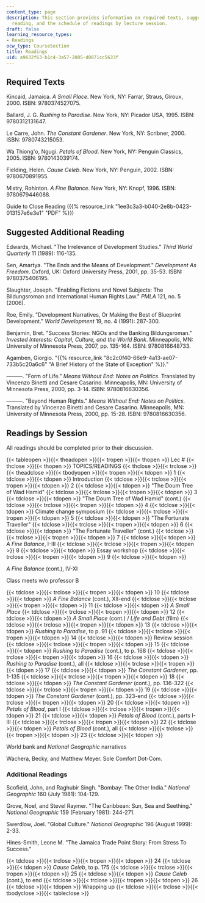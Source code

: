 ```yaml
---
content_type: page
description: This section provides information on required texts, suggested additional
  reading, and the schedule of readings by lecture session.
draft: false
learning_resource_types:
- Readings
ocw_type: CourseSection
title: Readings
uid: a9632f63-b1c4-3a57-2085-d0871cc5633f
---
```

## Required Texts

Kincaid, Jamaica. *A Small Place*. New York, NY: Farrar, Straus, Giroux, 2000. ISBN: 9780374527075.

Ballard, J. G. *Rushing to Paradise*. New York, NY: Picador USA, 1995. ISBN: 9780312131647.

Le Carre, John. *The Constant Gardener*. New York, NY: Scribner, 2000. ISBN: 9780743215053.

Wa Thiong'o, Ngugi. *Petals of Blood*. New York, NY: Penguin Classics, 2005. ISBN: 9780143039174.

Fielding, Helen. *Cause Celeb*. New York, NY: Penguin, 2002. ISBN: 9780670891955.

Mistry, Rohinton. *A Fine Balance*. New York, NY: Knopf, 1996. ISBN: 9780679446088.

Guide to Close Reading ({{% resource_link "1ee3c3a3-b040-2e8b-0423-013157e6e3e1" "PDF" %}})

## Suggested Additional Reading

Edwards, Michael. "The Irrelevance of Development Studies." *Third World Quarterly* 11 (1989): 116-135.

Sen, Amartya. "The Ends and the Means of Development." *Development As Freedom*. Oxford, UK: Oxford University Press, 2001, pp. 35-53. ISBN: 9780375406195.

Slaughter, Joseph. "Enabling Fictions and Novel Subjects: The Bildungsroman and International Human Rights Law." *PMLA* 121, no. 5 (2006).

Roe, Emily. "Development Narratives, Or Making the Best of Blueprint Development." *World Development* 19, no. 4 (1991): 287-300.

Benjamin, Bret. "Success Stories: NGOs and the Banking Bildungsroman." *Invested Interests: Capital, Culture, and the World Bank*. Minneapolis, MN: University of Minnesota Press, 2007, pp. 135-164. ISBN: 9780816648733.

Agamben, Giorgio. "{{% resource_link "8c2c0f40-66e9-4a13-ae07-733b5c20a6c6" "A Brief History of the State of Exception" %}}."

———. "Form of Life." *Means Without End: Notes on Politics*. Translated by Vincenzo Binetti and Cesare Casarino. Minneapolis, MN: University of Minnesota Press, 2000, pp. 3-14. ISBN: 9780816630356.

———. "Beyond Human Rights." *Means Without End: Notes on Politics*. Translated by Vincenzo Binetti and Cesare Casarino. Minneapolis, MN: University of Minnesota Press, 2000, pp. 15-28. ISBN: 9780816630356.

## Readings by Session

All readings should be completed prior to their discussion.

{{< tableopen >}}{{< theadopen >}}{{< tropen >}}{{< thopen >}}
Lec #
{{< thclose >}}{{< thopen >}}
TOPICS/READINGS
{{< thclose >}}{{< trclose >}}{{< theadclose >}}{{< tbodyopen >}}{{< tropen >}}{{< tdopen >}}
1
{{< tdclose >}}{{< tdopen >}}
Introduction
{{< tdclose >}}{{< trclose >}}{{< tropen >}}{{< tdopen >}}
2
{{< tdclose >}}{{< tdopen >}}
"The Doum Tree of Wad Hamid"
{{< tdclose >}}{{< trclose >}}{{< tropen >}}{{< tdopen >}}
3
{{< tdclose >}}{{< tdopen >}}
"The Doum Tree of Wad Hamid" (cont.)
{{< tdclose >}}{{< trclose >}}{{< tropen >}}{{< tdopen >}}
4
{{< tdclose >}}{{< tdopen >}}
Climate change symposium
{{< tdclose >}}{{< trclose >}}{{< tropen >}}{{< tdopen >}}
5
{{< tdclose >}}{{< tdopen >}}
"The Fortunate Traveller"
{{< tdclose >}}{{< trclose >}}{{< tropen >}}{{< tdopen >}}
6
{{< tdclose >}}{{< tdopen >}}
"The Fortunate Traveller" (cont.)
{{< tdclose >}}{{< trclose >}}{{< tropen >}}{{< tdopen >}}
7
{{< tdclose >}}{{< tdopen >}}
*A Fine Balance*, I-III
{{< tdclose >}}{{< trclose >}}{{< tropen >}}{{< tdopen >}}
8
{{< tdclose >}}{{< tdopen >}}
Essay workshop
{{< tdclose >}}{{< trclose >}}{{< tropen >}}{{< tdopen >}}
9
{{< tdclose >}}{{< tdopen >}}

*A Fine Balance* (cont.), IV-XI

Class meets w/o professor B

{{< tdclose >}}{{< trclose >}}{{< tropen >}}{{< tdopen >}}
10
{{< tdclose >}}{{< tdopen >}}
*A Fine Balance* (cont.), XII-end
{{< tdclose >}}{{< trclose >}}{{< tropen >}}{{< tdopen >}}
11
{{< tdclose >}}{{< tdopen >}}
*A Small Place*
{{< tdclose >}}{{< trclose >}}{{< tropen >}}{{< tdopen >}}
12
{{< tdclose >}}{{< tdopen >}}
*A Small Place* (cont.) / *Life and Debt* (film)
{{< tdclose >}}{{< trclose >}}{{< tropen >}}{{< tdopen >}}
13
{{< tdclose >}}{{< tdopen >}}
*Rushing to Paradise*, to p. 91
{{< tdclose >}}{{< trclose >}}{{< tropen >}}{{< tdopen >}}
14
{{< tdclose >}}{{< tdopen >}}
Review session
{{< tdclose >}}{{< trclose >}}{{< tropen >}}{{< tdopen >}}
15
{{< tdclose >}}{{< tdopen >}}
*Rushing to Paradise* (cont.), to p. 168
{{< tdclose >}}{{< trclose >}}{{< tropen >}}{{< tdopen >}}
16
{{< tdclose >}}{{< tdopen >}}
*Rushing to Paradise* (cont.), all
{{< tdclose >}}{{< trclose >}}{{< tropen >}}{{< tdopen >}}
17
{{< tdclose >}}{{< tdopen >}}
*The Constant Gardener*, pp. 1-135
{{< tdclose >}}{{< trclose >}}{{< tropen >}}{{< tdopen >}}
18
{{< tdclose >}}{{< tdopen >}}
*The Constant Gardener* (cont.), pp. 136-322
{{< tdclose >}}{{< trclose >}}{{< tropen >}}{{< tdopen >}}
19
{{< tdclose >}}{{< tdopen >}}
*The Constant Gardener* (cont.), pp. 323-end
{{< tdclose >}}{{< trclose >}}{{< tropen >}}{{< tdopen >}}
20
{{< tdclose >}}{{< tdopen >}}
*Petals of Blood*, part I
{{< tdclose >}}{{< trclose >}}{{< tropen >}}{{< tdopen >}}
21
{{< tdclose >}}{{< tdopen >}}
*Petals of Blood* (cont.), parts I-III
{{< tdclose >}}{{< trclose >}}{{< tropen >}}{{< tdopen >}}
22
{{< tdclose >}}{{< tdopen >}}
*Petals of Blood* (cont.), all
{{< tdclose >}}{{< trclose >}}{{< tropen >}}{{< tdopen >}}
23
{{< tdclose >}}{{< tdopen >}}

World bank and *National Geographic* narratives

Wachera, Becky, and Matthew Meyer. Sole Comfort Dot-Com.

### Additional Readings

Scofield, John, and Raghubir Singh. "Bombay: The Other India." *National Geographic* 160 (July 1981): 104-129.

Grove, Noel, and Stevel Raymer. "The Caribbean: Sun, Sea and Seething." *National Geographic* 159 (February 1981): 244-271.

Swerdlow, Joel. "Global Culture." *National Geographic* 196 (August 1999): 2-33.

Hines-Smith, Leone M. "The Jamaica Trade Point Story: From Stress To Success."

{{< tdclose >}}{{< trclose >}}{{< tropen >}}{{< tdopen >}}
24
{{< tdclose >}}{{< tdopen >}}
*Cause Celeb*, to p. 175
{{< tdclose >}}{{< trclose >}}{{< tropen >}}{{< tdopen >}}
25
{{< tdclose >}}{{< tdopen >}}
*Cause Celeb* (cont.), to end
{{< tdclose >}}{{< trclose >}}{{< tropen >}}{{< tdopen >}}
26
{{< tdclose >}}{{< tdopen >}}
Wrapping up
{{< tdclose >}}{{< trclose >}}{{< tbodyclose >}}{{< tableclose >}}